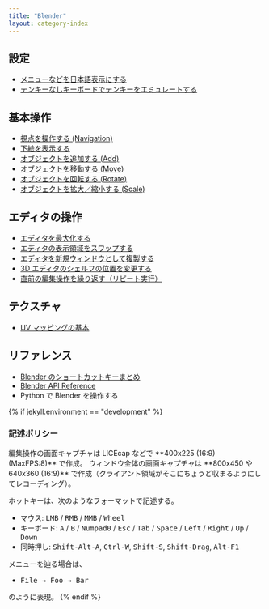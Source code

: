 ```yaml
---
title: "Blender"
layout: category-index
---
```


設定
----
- [メニューなどを日本語表示にする](settings/japanese.html)
- [テンキーなしキーボードでテンキーをエミュレートする](settings/tenkeys.html)


基本操作
----
- [視点を操作する (Navigation)](basic/navigation.html)
- [下絵を表示する](basic/underdrawing.html)
- [オブジェクトを追加する (Add)](basic/add.html)
- [オブジェクトを移動する (Move)](basic/move.html)
- [オブジェクトを回転する (Rotate)](basic/rotate.html)
- [オブジェクトを拡大／縮小する (Scale)](basic/scale.html)

エディタの操作
----
- [エディタを最大化する](ui/expand-editor.html)
- [エディタの表示領域をスワップする](ui/swap-editors.html)
- [エディタを新規ウィンドウとして複製する](ui/duplicate-window.html)
- [3D エディタのシェルフの位置を変更する](ui/flip-regions.html)
- [直前の編集操作を繰り返す（リピート実行）](ui/repeat.html)

テクスチャ
----
- [UV マッピングの基本](texture/uv-mapping.html)

リファレンス
----
- [Blender のショートカットキーまとめ](shortcut/)
- [Blender API Reference](https://docs.blender.org/api/blender_python_api_current/)
- Python で Blender を操作する <!-- scripting/ -->


{% if jekyll.environment == "development" %}
<h3>記述ポリシー</h3>
編集操作の画面キャプチャは LICEcap などで **400x225 (16:9) (MaxFPS:8)** で作成。
ウィンドウ全体の画面キャプチャは **800x450 や 640x360 (16:9)** で作成（クライアント領域がそこにちょうど収まるようにしてレコーディング）。

ホットキーは、次のようなフォーマットで記述する。

- マウス: <kbd>LMB</kbd> / <kbd>RMB</kbd> / <kbd>MMB</kbd> / <kbd>Wheel</kbd>
- キーボード: <kbd>A</kbd> / <kbd>B</kbd> / <kbd>Numpad0</kbd> / <kbd>Esc</kbd> / <kbd>Tab</kbd> / <kbd>Space</kbd> / <kbd>Left</kbd> / <kbd>Right</kbd> / <kbd>Up</kbd> / <kbd>Down</kbd>
- 同時押し: <kbd>Shift-Alt-A</kbd>, <kbd>Ctrl-W</kbd>, <kbd>Shift-S</kbd>, <kbd>Shift-Drag</kbd>, <kbd>Alt-F1</kbd>

メニューを辿る場合は、

- <kbd><kbd><samp>File</samp></kbd> → <kbd><samp>Foo</samp></kbd> → <kbd><samp>Bar</samp></kbd></kbd>

のように表現。
{% endif %}

